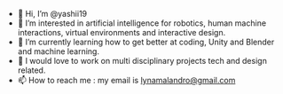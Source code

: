 - 👋 Hi, I’m @yashii19
- 👀 I’m interested in artificial intelligence for robotics, human machine interactions, virtual environments and interactive design.
- 🌱 I’m currently learning how to get better at coding, Unity and Blender and machine learning.
- 💞️ I would love to work on multi disciplinary projects tech and design related.
- 📫 How to reach me : my email is lynamalandro@gmail.com

<!---
yashii19/yashii19 is a ✨ special ✨ repository because its `README.md` (this file) appears on your GitHub profile.
You can click the Preview link to take a look at your changes.
--->
